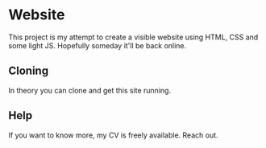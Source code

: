 # Website
This project is my attempt to create a visible website using HTML, CSS and some light JS. Hopefully someday it'll be back online.

## Cloning
In theory you can clone and get this site running.

## Help
If you want to know more, my CV is freely available. Reach out.
